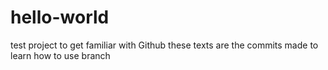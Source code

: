 # hello-world
test project to get familiar with Github
these texts are the commits made to learn how to use branch 
